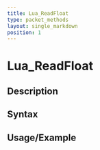 ```yaml
---
title: Lua_ReadFloat
type: packet_methods
layout: single_markdown
position: 1
---
```


# Lua_ReadFloat

## Description

## Syntax

## Usage/Example


